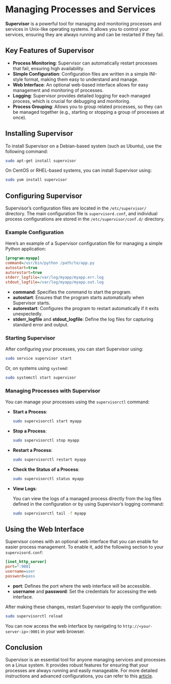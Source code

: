 
# Managing Processes and Services

**Supervisor** is a powerful tool for managing and monitoring processes and services in Unix-like operating systems. It allows you to control your services, ensuring they are always running and can be restarted if they fail.

## Key Features of Supervisor

- **Process Monitoring**: Supervisor can automatically restart processes that fail, ensuring high availability.
- **Simple Configuration**: Configuration files are written in a simple INI-style format, making them easy to understand and manage.
- **Web Interface**: An optional web-based interface allows for easy management and monitoring of processes.
- **Logging**: Supervisor provides detailed logging for each managed process, which is crucial for debugging and monitoring.
- **Process Grouping**: Allows you to group related processes, so they can be managed together (e.g., starting or stopping a group of processes at once).

## Installing Supervisor

To install Supervisor on a Debian-based system (such as Ubuntu), use the following command:

```bash
sudo apt-get install supervisor
```

On CentOS or RHEL-based systems, you can install Supervisor using:

```bash
sudo yum install supervisor
```

## Configuring Supervisor

Supervisor’s configuration files are located in the `/etc/supervisor/` directory. The main configuration file is `supervisord.conf`, and individual process configurations are stored in the `/etc/supervisor/conf.d/` directory.

### Example Configuration

Here’s an example of a Supervisor configuration file for managing a simple Python application:

```ini
[program:myapp]
command=/usr/bin/python /path/to/app.py
autostart=true
autorestart=true
stderr_logfile=/var/log/myapp/myapp.err.log
stdout_logfile=/var/log/myapp/myapp.out.log
```

- **command**: Specifies the command to start the program.
- **autostart**: Ensures that the program starts automatically when Supervisor starts.
- **autorestart**: Configures the program to restart automatically if it exits unexpectedly.
- **stderr_logfile** and **stdout_logfile**: Define the log files for capturing standard error and output.

### Starting Supervisor

After configuring your processes, you can start Supervisor using:

```bash
sudo service supervisor start
```

Or, on systems using `systemd`:

```bash
sudo systemctl start supervisor
```

### Managing Processes with Supervisor

You can manage your processes using the `supervisorctl` command:

- **Start a Process**:

  ```bash
  sudo supervisorctl start myapp
  ```

- **Stop a Process**:

  ```bash
  sudo supervisorctl stop myapp
  ```

- **Restart a Process**:

  ```bash
  sudo supervisorctl restart myapp
  ```

- **Check the Status of a Process**:

  ```bash
  sudo supervisorctl status myapp
  ```

- **View Logs**:

  You can view the logs of a managed process directly from the log files defined in the configuration or by using Supervisor’s logging command:

  ```bash
  sudo supervisorctl tail -f myapp
  ```

## Using the Web Interface

Supervisor comes with an optional web interface that you can enable for easier process management. To enable it, add the following section to your `supervisord.conf`:

```ini
[inet_http_server]
port=*:9001
username=user
password=pass
```

- **port**: Defines the port where the web interface will be accessible.
- **username** and **password**: Set the credentials for accessing the web interface.

After making these changes, restart Supervisor to apply the configuration:

```bash
sudo supervisorctl reload
```

You can now access the web interface by navigating to `http://<your-server-ip>:9001` in your web browser.

## Conclusion

Supervisor is an essential tool for anyone managing services and processes on a Linux system. It provides robust features for ensuring that your processes are always running and easily manageable. For more detailed instructions and advanced configurations, you can refer to this [article](https://rtfm.co.ua/linux-supervisor-upravlenie-processami-i-servisami/).